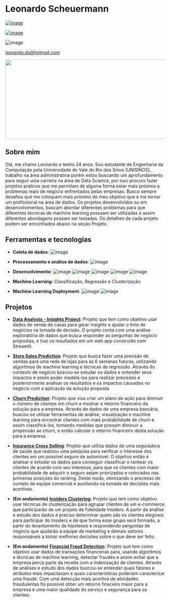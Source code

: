 # Leonardo Scheuermann

[![image](https://img.shields.io/badge/LinkedIn-0077B5?style=for-the-badge&logo=linkedin&logoColor=white)](https://www.linkedin.com/in/leonardo-scheuermann-a9b3a0209/)

[![image](https://img.shields.io/badge/Instagram-E4405F?style=for-the-badge&logo=instagram&logoColor=white)](https://www.instagram.com/leonardodsch/)

![image](https://img.shields.io/badge/Microsoft_Outlook-0078D4?style=for-the-badge&logo=microsoft-outlook&logoColor=white)

leonardo.ds@hotmail.com

<p align="center">
  <img width="1000" height="250" src="https://user-images.githubusercontent.com/76128123/114486454-540e3c80-9be4-11eb-8a90-8a50adb51c4e.png"/>
</p>

## Sobre mim

Olá, me chamo Leonardo e tenho 24 anos. Sou estudante de Engenharia da Computação pela Universidade do Vale do Rio dos Sinos (UNISINOS), trabalho na área administrativa porém estou buscando um aprofundamento para seguir uma carreira na área de Data Science, por isso procuro fazer projetos práticos que me permitam de alguma forma estar mais próximo a problemas reais de negócio enfrentados pelas empresas. Busco sempre desafios que me coloquem mais próximo do meu objetivo que é me tornar um profissional na área de dados. Os projetos desenvolvidos ou em desenvolvimentos, buscam abordar diferentes problemas para que diferentes técnicas de machine learning posssam ser utilizadas e assim diferentes abordagens possam ser testadas. Os detalhes de cada projeto podem ser encontrados abaixo na seção Projeto.

## Ferramentas e tecnologias

 - **Coleta de dados**: ![image](https://img.shields.io/badge/PostgreSQL-316192?style=for-the-badge&logo=postgresql&logoColor=white)
 

- **Processamento e análise de dados**: ![image](https://img.shields.io/badge/Python-FFD43B?style=for-the-badge&logo=python&logoColor=darkgreen)

- **Desenvolvimento**: ![image](https://img.shields.io/badge/Linux-FCC624?style=for-the-badge&logo=linux&logoColor=black)
![image](https://img.shields.io/badge/Jupyter-F37626.svg?&style=for-the-badge&logo=Jupyter&logoColor=white)
![image](https://img.shields.io/badge/Flask-000000?style=for-the-badge&logo=flask&logoColor=white)
![image](https://img.shields.io/badge/Git-F05032?style=for-the-badge&logo=git&logoColor=white)
![image](https://img.shields.io/badge/Streamlit-FF4B4B?style=for-the-badge&logo=Streamlit&logoColor=white)

- **Machine Learning**: Classificação, Regressão e Clusterização

- **Machine Learning Deployment**: ![image](https://img.shields.io/badge/Amazon_AWS-232F3E?style=for-the-badge&logo=amazon-aws&logoColor=white) 
![image](https://img.shields.io/badge/Heroku-430098?style=for-the-badge&logo=heroku&logoColor=white) 


## Projetos

- **[Data Analysis - Insights Project](https://github.com/Leonardodsch/house-rocket-insights)**: Projeto que tem como objetivo usar dados de venda de casas para gerar insights e ajudar o time de negócios na tomada de decisão. O projeto conta com uma análise exploratória de dados que busca responder as perguntas de negócio propostas, e traz os resultados em um web app construído com Streamlit.

- **[Store Sales Prediction](https://github.com/Leonardodsch/store-sales-prediction)**: Projeto que busca fazer uma previsão de vendas para uma rede de lojas para as 6 semanas futuras, utilizando algoritmos de machine learning e técnicas de regressão. Através do contexto de negócio buscou-se estudar os dados e entender seus impactos e assim poder modelá-los para realizar previsões e posteriormente analisar os resultados e os impactos causados no negócio com a aplicação da solução proposta.
 
- **[Churn Prediction](https://github.com/Leonardodsch/churn-prediction)**: Projeto que visa criar um plano de ação para diminuir o número de clientes em churn e mostrar o retorno financeiro da solução para a empresa. Através de dados de uma empresa bancária, buscou-se utilizar ferramentas de análise, visualização e machine learning para encontrar clientes com mais probabilidade de churn e assim classificá-los, tomando medidas que possam diminuir a propensão ao churn, e então calcular o retorno financeiro desta solução para a empresa. 

- **[Insurance Cross Selling](https://github.com/Leonardodsch/cross-sell)**: Projeto que utiliza dados de uma seguradora de saúde que realizou uma pesquisa para verificar o interesse dos clientes em um possível seguro de automóvel. O objetivo então é analisar e estudar os dados para conseguir classificar e rankear os clientes de acordo com seu interesse, para que os clientes com maior probabilidade de adquirir o seguro sejam priorizados e colocados nas primeiras posições do ranking. Deste modo, otimizando o processo de contato da equipe comercial e auxiliando na tomada de decisões mais acertivas.

- **(Em andamento)** **[Insiders Clustering](https://github.com/Leonardodsch/insiders-clustering)**: Projeto que tem como objetivo usar técnicas de clusterização para agrupar clientes de um e-commerce que participarão de um projeto de fidelidade Insiders. A partir da análise e estudo dos dados é preciso determinar quem são os clientes elegíveis para participar do Insiders e de que forma esse grupo será formado, a partir do levantamento de hipóteses e respondendo perguntas de negócio que ajudarão a equipe de marketing e demais setores responsáveis a tomar melhores decisões sobre o que deve ser feito.

- **(Em andamento)** **[Financial Fraud Detection](https://github.com/Leonardodsch/fraud-detection)**: Projeto que tem como objetivo usar dados de transações financeiras para, usando algoritmos e técnicas de machine learning, detectar fraudes e assim evitar que a empresa perca parte da receita com a indenização de clientes. Através de análises e estudo dos dados buscou-se entender quais fatores e atributos mais impactavam e quais características poderiam caracterizar uma fraude. Com uma detecção mais acertiva de atividades fraudulentas foi possível obter um retorno finaceiro maior para a empresa e uma maior qualidade do serviço e segurança para os clientes. 

